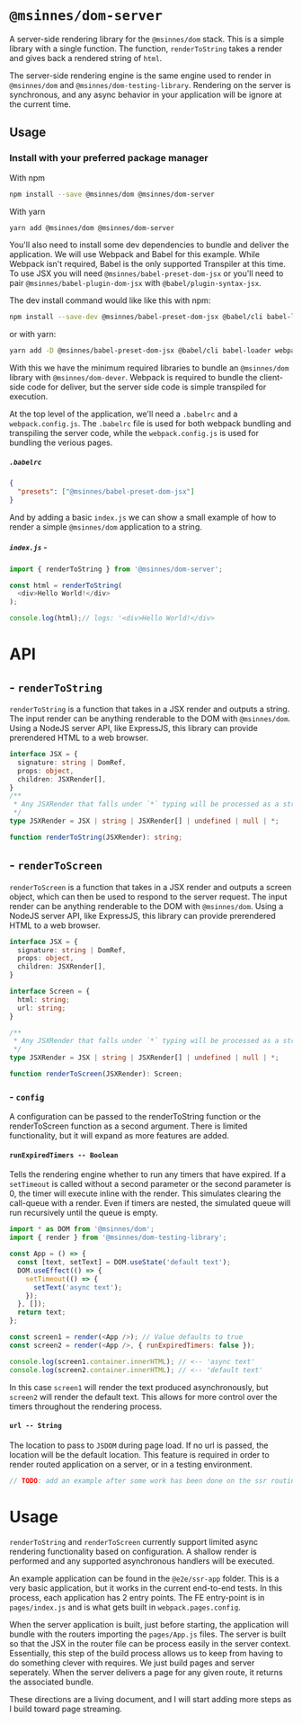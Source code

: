 # `@msinnes/dom-server`

A server-side rendering library for the `@msinnes/dom` stack. This is a simple library with a single function. The function, `renderToString` takes a render and gives back a rendered string of `html`.

The server-side rendering engine is the same engine used to render in `@msinnes/dom` and `@msinnes/dom-testing-library`. Rendering on the server is synchronous, and any async behavior in your application will be ignore at the current time.

## Usage

### Install with your preferred package manager

With npm

```bash
npm install --save @msinnes/dom @msinnes/dom-server
```

With yarn

```bash
yarn add @msinnes/dom @msinnes/dom-server
```

You'll also need to install some dev dependencies to bundle and deliver the application. We will use Webpack and Babel for this example. While Webpack isn't required, Babel is the only supported Transpiler at this time. To use JSX you will need `@msinnes/babel-preset-dom-jsx` or you'll need to pair `@msinnes/babel-plugin-dom-jsx` with `@babel/plugin-syntax-jsx`.

The dev install command would like like this with npm:

```bash
npm install --save-dev @msinnes/babel-preset-dom-jsx @babel/cli babel-loader webpack webpack-cli
```

or with yarn:

```bash
yarn add -D @msinnes/babel-preset-dom-jsx @babel/cli babel-loader webpack webpack-cli
```

With this we have the minimum required libraries to bundle an `@msinnes/dom` library with `@msinnes/dom-dever`. Webpack is required to bundle the client-side code for deliver, but the server side code is simple transpiled for execution.

At the top level of the application, we'll need a `.babelrc` and a `webpack.config.js`. The `.babelrc` file is used for both webpack bundling and transpiling the server code, while the `webpack.config.js` is used for bundling the verious pages.

##### `.babelrc`
```json
{
  "presets": ["@msinnes/babel-preset-dom-jsx"]
}
```

And by adding a basic `index.js` we can show a small example of how to render a simple `@msinnes/dom` application to a string.

##### `index.js` -
```JavaScript
import { renderToString } from '@msinnes/dom-server';

const html = renderToString(
  <div>Hello World!</div>
);

console.log(html);// logs: '<div>Hello World!</div>
```

# API

## - `renderToString`

`renderToString` is a function that takes in a JSX render and outputs a string. The input render can be anything renderable to the DOM with `@msinnes/dom`. Using a NodeJS server API, like ExpressJS, this library can provide prerendered HTML to a web browser.

```TypeScript
interface JSX = {
  signature: string | DomRef,
  props: object,
  children: JSXRender[],
}
/**
 * Any JSXRender that falls under `*` typing will be processed as a string by calling `toString`.
 */
type JSXRender = JSX | string | JSXRender[] | undefined | null | *;

function renderToString(JSXRender): string;
```


## - `renderToScreen`

`renderToScreen` is a function that takes in a JSX render and outputs a screen object, which can then be used to respond to the server request. The input render can be anything renderable to the DOM with `@msinnes/dom`. Using a NodeJS server API, like ExpressJS, this library can provide prerendered HTML to a web browser.

```TypeScript
interface JSX = {
  signature: string | DomRef,
  props: object,
  children: JSXRender[],
}

interface Screen = {
  html: string;
  url: string;
}

/**
 * Any JSXRender that falls under `*` typing will be processed as a string by calling `toString`.
 */
type JSXRender = JSX | string | JSXRender[] | undefined | null | *;

function renderToScreen(JSXRender): Screen;
```

### - `config`

A configuration can be passed to the renderToString function or the renderToScreen function as a second argument. There is limited functionality, but it will expand as more features are added.

#### `runExpiredTimers -- Boolean`

Tells the rendering engine whether to run any timers that have expired. If a `setTimeout` is called without a second parameter or the second parameter is 0, the timer will execute inline with the render. This simulates clearing the call-queue with a render. Even if timers are nested, the simulated queue will run recursively until the queue is empty.

```JavaScript
import * as DOM from '@msinnes/dom';
import { render } from '@msinnes/dom-testing-library';

const App = () => {
  const [text, setText] = DOM.useState('default text');
  DOM.useEffect(() => {
    setTimeout(() => {
      setText('async text');
    });
  }, []);
  return text;
};

const screen1 = render(<App />); // Value defaults to true
const screen2 = render(<App />, { runExpiredTimers: false });

console.log(screen1.container.innerHTML); // <-- 'async text'
console.log(screen2.container.innerHTML); // <-- 'default text'
```

In this case `screen1` will render the text produced asynchronously, but `screen2` will render the default text. This allows for more control over the timers throughout the rendering process.

#### `url -- String`

The location to pass to `JSDOM` during page load. If no url is passed, the location will be the default location. This feature is required in order to render routed application on a server, or in a testing environment.

```JavaScript
// TODO: add an example after some work has been done on the ssr routing api. I need to make sure that the screen will render routing even if there is no url passed to the page.
```

# Usage

`renderToString` and `renderToScreen` currently support limited async rendering functionality based on configuration. A shallow render is performed and any supported asynchronous handlers will be executed.

An example application can be found in the `@e2e/ssr-app` folder. This is a very basic application, but it works in the current end-to-end tests. In this process, each application has 2 entry points. The FE entry-point is in `pages/index.js` and is what gets built in `webpack.pages.config`.

When the server application is built, just before starting, the application will bundle with the routers importing the `pages/App.js` files. The server is built so that the JSX in the router file can be process easily in the server context. Essentially, this step of the build process allows us to keep from having to do something clever with requires. We just build pages and server seperately. When the server delivers a page for any given route, it returns the associated bundle.

These directions are a living document, and I will start adding more steps as I build toward page streaming.